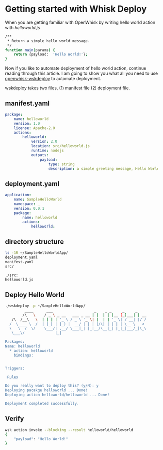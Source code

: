 # Getting started with Whisk Deploy

When you are getting familiar with OpenWhisk by writing hello world action with *helloworld.js*

```bash
/**
 * Return a simple hello world message.
 */
function main(params) {
    return {payload:  'Hello World!'};
}
```

Now if you like to automate deployment of hello world action, continue reading through this article. I am going to show you what all you need to use [openwhisk-wskdeploy](https://github.com/openwhisk/openwhisk-wskdeploy) to automate deployment.

wskdeploy takes two files, (1) manifest file (2) deployment file.

## manifest.yaml

```yaml
package:
    name: helloworld
    version: 1.0
    license: Apache-2.0
    actions:
        helloworld:
            version: 2.0
            location: src/helloworld.js
            runtime: nodejs
            outputs:
                payload:
                    type: string
                    description: a simple greeting message, Hello World!
```

## deployment.yaml

```yaml
application:
    name: SampleHelloWorld
    namespace: _
    version: 0.0.1
    package:
        name: helloworld
        actions:
            helloworld:
```

## directory structure

```bash
ls -1R ~/SampleHelloWorldApp/
deployment.yaml
manifest.yaml
src/

./src:
helloworld.js
```

## Deploy Hello World

```bash
./wskdeploy -p ~/SampleHelloWorldApp/
         ____      ___                   _    _ _     _     _
        /\   \    / _ \ _ __   ___ _ __ | |  | | |__ (_)___| | __
   /\  /__\   \  | | | | '_ \ / _ \ '_ \| |  | | '_ \| / __| |/ /
  /  \____ \  /  | |_| | |_) |  __/ | | | |/\| | | | | \__ \   <
  \   \  /  \/    \___/| .__/ \___|_| |_|__/\__|_| |_|_|___/_|\_\
   \___\/              |_|

Packages:
Name: helloworld
  * action: helloworld
    bindings:


Triggers:

 Rules

Do you really want to deploy this? (y/N): y
Deploying pacakge helloworld ... Done!
Deploying action helloworld/helloworld ... Done!

Deployment completed successfully.
```

## Verify

```bash
wsk action invoke --blocking --result helloworld/helloworld
{
    "payload": "Hello World!"
}
```

